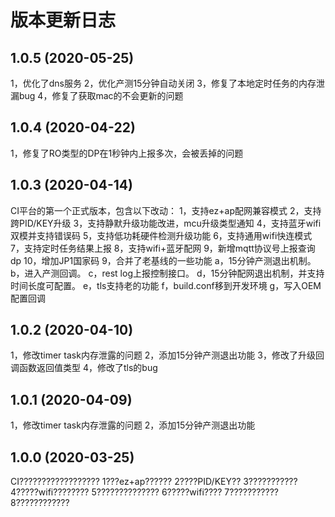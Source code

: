 # 版本更新日志

## 1.0.5 (2020-05-25)

1，优化了dns服务
2，优化产测15分钟自动关闭
3，修复了本地定时任务的内存泄漏bug
4，修复了获取mac的不会更新的问题

## 1.0.4 (2020-04-22)

1，修复了RO类型的DP在1秒钟内上报多次，会被丢掉的问题

## 1.0.3 (2020-04-14)

CI平台的第一个正式版本，包含以下改动： 
1，支持ez+ap配网兼容模式 
2，支持跨PID/KEY升级 
3，支持静默升级功能改进，mcu升级类型通知
4，支持蓝牙wifi双模并支持错误码 
5，支持低功耗硬件检测升级功能 
6，支持通用wifi快连模式 
7，支持定时任务结果上报 
8，支持wifi+蓝牙配网
9，新增mqtt协议号上报查询dp
10，增加JP1国家码
9，合并了老基线的一些功能
	a，15分钟产测退出机制。
	b，进入产测回调。
	c，rest log上报控制接口。
	d，15分钟配网退出机制，并支持时间长度可配置。
	e，tls支持老的功能
	f，build.conf移到开发环境
	g，写入OEM配置回调

## 1.0.2 (2020-04-10)

1，修改timer task内存泄露的问题 
2，添加15分钟产测退出功能
3，修改了升级回调函数返回值类型
4，修改了tls的bug

## 1.0.1 (2020-04-09)

1，修改timer task内存泄露的问题
2，添加15分钟产测退出功能


## 1.0.0 (2020-03-25)

CI?????????????????? 
1???ez+ap?????? 
2????PID/KEY?? 
3??????????? 
4?????wifi???????? 
5?????????????? 
6?????wifi???? 
7??????????? 
8????????????

